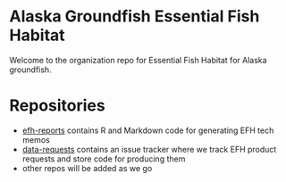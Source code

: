 # Alaska Groundfish Essential Fish Habitat
Welcome to the organization repo for Essential Fish Habitat for Alaska groundfish.

# Repositories
* [efh-reports](https://github.com/alaska-groundfish-efh/efh-reports) contains R and Markdown code for generating EFH tech memos
* [data-requests](https://github.com/alaska-groundfish-efh/product-requests) contains an issue tracker where we track EFH product requests and store code for producing them
* other repos will be added as we go
